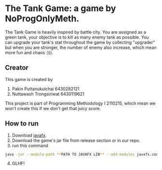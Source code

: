 # The Tank Game: a game by NoProgOnlyMeth.

The Tank Game is heavily inspired by battle city. You are assigned as a green tank, your objective is to kill as many enemy tank as possible. You can upgrade your tank's stat throughout the game by collecting "upgrader" but when you are stronger, the number of enemy also increase, which mean more fun and chaos :))).

## Creator

This game is created by

1.  Pakin Puttanukulchai 6430282121
2.  Nuttawash Trongsiriwat 6430119621

This project is part of Programming Methodology I 2110215, which mean we won't create this if we don't get that juicy score.

## How to run

1. Download [javafx](https://openjfx.io/).
2. Download the game's jar file from release section or in our repo.
3. run this command

```bash
java -jar --module-path **PATH TO JAVAFX LIB** --add-modules javafx.controls,javafx.graphics,javafx.media,javafx.fxml project-2022-1-noprogonlymeth.jar
```

4. GLHF!
